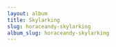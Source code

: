 ```yaml
---
layout: album
title: Skylarking
slug: horaceandy-skylarking
album_slug: horaceandy-skylarking
---
```

